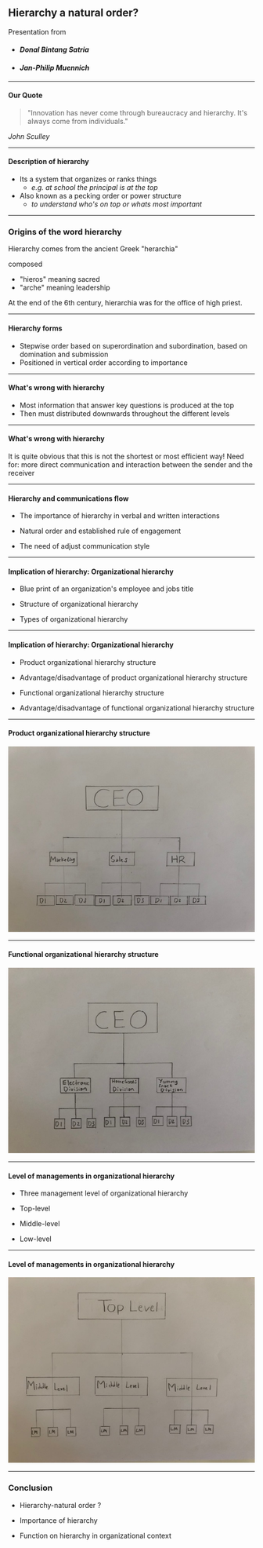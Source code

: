 ## Hierarchy a natural order?

Presentation from

- #### _Donal Bintang Satria_

- #### _Jan-Philip Muennich_

---

#### Our Quote

> "Innovation has never come through bureaucracy and hierarchy. It's always come from individuals."

_John Sculley_

---

#### Description of hierarchy

- Its a system that organizes or ranks things
  - _e.g. at school the principal is at the top_
- Also known as a pecking order or power structure
  - _to understand who's on top or whats most important_

---

### Origins of the word hierarchy

Hierarchy comes from the ancient Greek "herarchia"

composed

- "hieros" meaning sacred
- "arche" meaning leadership

At the end of the 6th century, hierarchia was for the office of high priest.

---

#### Hierarchy forms

- Stepwise order based on superordination and subordination, based on domination and submission
- Positioned in vertical order according to importance

---

#### What's wrong with hierarchy

- Most information that answer key questions is produced at the top
- Then must distributed downwards throughout the different levels

---

#### What's wrong with hierarchy

It is quite obvious that this is not the shortest or most efficient way!
Need for:
more direct communication and interaction between the sender and the receiver

---

#### Hierarchy and communications flow

- The importance of hierarchy in verbal and written interactions

- Natural order and established rule of engagement

- The need of adjust communication style

---

#### Implication of hierarchy: Organizational hierarchy

- Blue print of an organization's employee and jobs title

- Structure of organizational hierarchy

- Types of organizational hierarchy

---

#### Implication of hierarchy: Organizational hierarchy

- Product organizational hierarchy structure

- Advantage/disadvantage of product organizational hierarchy structure

- Functional organizational hierarchy structure

- Advantage/disadvantage of functional organizational hierarchy structure

---

#### Product organizational hierarchy structure

![Product organizational hierarchy structure](Product.JPG)

---

#### Functional organizational hierarchy structure

![Functional hierarchy structure](Functional.JPG)

---

#### Level of managements in organizational hierarchy

- Three management level of organizational hierarchy

- Top-level

- Middle-level

- Low-level

---

#### Level of managements in organizational hierarchy

![Level of management in organizational hierarchy](Management.JPG)

---

### Conclusion

- Hierarchy-natural order ?

- Importance of hierarchy

- Function on hierarchy in organizational context
